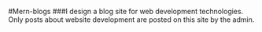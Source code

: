 #Mern-blogs
###I design a blog site for web development technologies. Only posts about website development are posted on this site by the admin. 
